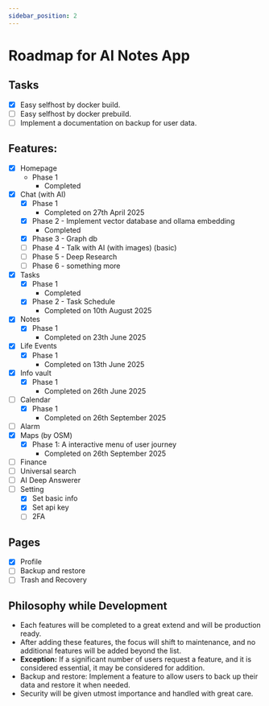 ```yaml
---
sidebar_position: 2
---
```


# Roadmap for AI Notes App

## Tasks
- [x] Easy selfhost by docker build.
- [ ] Easy selfhost by docker prebuild.
- [ ] Implement a documentation on backup for user data.

## Features:
- [x] Homepage
    - Phase 1
        - Completed
- [x] Chat (with AI)
    - [x] Phase 1
        - Completed on 27th April 2025
    - [x] Phase 2 - Implement vector database and ollama embedding
        - Completed
    - [x] Phase 3 - Graph db
    - [ ] Phase 4 - Talk with AI (with images) (basic)
    - [ ] Phase 5 - Deep Research
    - [ ] Phase 6 - something more
- [x] Tasks
    - [x] Phase 1
        - Completed
    - [x] Phase 2 - Task Schedule
        - Completed on 10th August 2025
- [x] Notes
    - [x] Phase 1
        - Completed on 23th June 2025
- [x] Life Events
    - [x] Phase 1
        - Completed on 13th June 2025
- [x] Info vault
    - [x] Phase 1
        - Completed on 26th June 2025
- [ ] Calendar
    - [x] Phase 1
        - Completed on 26th September 2025
- [ ] Alarm
- [x] Maps (by OSM)
    - [x] Phase 1: A interactive menu of user journey
        - Completed on 26th September 2025
- [ ] Finance
- [ ] Universal search
- [ ] AI Deep Answerer
- [ ] Setting
    - [x] Set basic info
    - [x] Set api key
    - [ ] 2FA

## Pages
- [x] Profile
- [ ] Backup and restore
- [ ] Trash and Recovery

## Philosophy while Development
- Each features will be completed to a great extend and will be production ready.
- After adding these features, the focus will shift to maintenance, and no additional features will be added beyond the list.
- **Exception:** If a significant number of users request a feature, and it is considered essential, it may be considered for addition.
- Backup and restore: Implement a feature to allow users to back up their data and restore it when needed.
- Security will be given utmost importance and handled with great care.